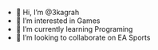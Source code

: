 - 👋 Hi, I’m @3kagrah
- 👀 I’m interested in Games
- 🌱 I’m currently learning Programing 
- 💞️ I’m looking to collaborate on EA Sports
